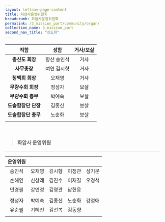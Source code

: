 ```yaml
---
layout: leftnav-page-content
title: 화암사운영위원회
breadcrumb: 화암사운영위원회
permalink: /3_mission_part/community/organ/
collection_name: 3_mission_part
second_nav_title: "신도회"
---
```


|  **직함**  |  **성함**  | **거사/보살**  |
|:-:|:-:|:-:|
| **총신도 회장**  | 향산 송인석  | 거사  |
| **사무총장** | 여연 김시형  |  거사 |
| **청맥회 회장** | 오재영  | 거사  |
| **무량수회 회장** | 정성자  | 보살  |
| **무량수회 총무** | 박예숙  | 보살  |
| **도솔합창단 단장** | 김종신  | 보살  |
| **도솔합창단 총무** | 노순화  | 보살  |
||||

<br>

> ### **화암사 운영위원**

---

|**운영위원**|||||
|:-:|:-:|:-:|:-:|:-:|
| 송인석  | 오재영  | 김시형  | 이정관  | 성기문  |
| 손해연  | 신상래  | 김진수  | 이재길 | 오경석  |
| 민경필  | 강인정  | 김영관  | 남현웅  |   |
||||||
| 정성자 | 박예숙  | 김종신  | 노순화  | 강정애  |
| 유순필 | 기혜진  | 김선복  | 김동향  |   |
||||||
 
